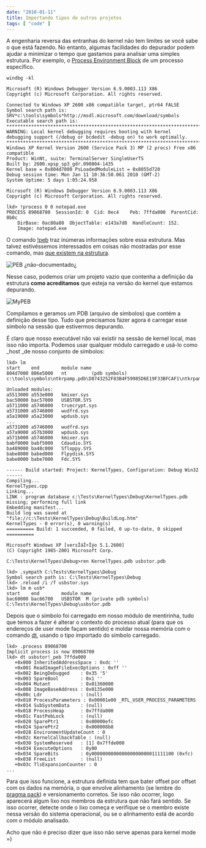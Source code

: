 ```yaml
---
date: "2010-01-11"
title: Importando tipos de outros projetos
tags: [ "code" ]
---
```

A engenharia reversa das entranhas do kernel não tem limites se você sabe o que está fazendo. No entanto, algumas facilidades do depurador podem ajudar a minimizar o tempo que gastamos para analisar uma simples estrutura. Por exemplo, o [Process Environment Block](http://msdn.microsoft.com/en-us/library/aa813706%28VS.85%29.aspx) de um processo específico.

    
    windbg -kl
    
    Microsoft (R) Windows Debugger Version 6.9.0003.113 X86
    Copyright (c) Microsoft Corporation. All rights reserved.
    
    Connected to Windows XP 2600 x86 compatible target, ptr64 FALSE
    Symbol search path is: SRV*c:\tools\symbols*http://msdl.microsoft.com/download/symbols
    Executable search path is:
    *******************************************************************************
    WARNING: Local kernel debugging requires booting with kernel
    debugging support (/debug or bcdedit -debug on) to work optimally.
    *******************************************************************************
    Windows XP Kernel Version 2600 (Service Pack 3) MP (2 procs) Free x86 compatible
    Product: WinNt, suite: TerminalServer SingleUserTS
    Built by: 2600.xpsp_sp3_gdr.090804-1435
    Kernel base = 0x804d7000 PsLoadedModuleList = 0x8055d720
    Debug session time: Mon Jan 11 10:36:50.061 2010 (GMT-2)
    System Uptime: 5 days 1:05:24.958
    
    Microsoft (R) Windows Debugger Version 6.9.0003.113 X86
    Copyright (c) Microsoft Corporation. All rights reserved.
    
    lkd> !process 0 0 notepad.exe
    PROCESS 89068700  SessionId: 0  Cid: 0ec4    Peb: 7ffda000  ParentCid: 0b0c
        DirBase: 0ac80a80  ObjectTable: e143a7d8  HandleCount: 152.
        Image: notepad.exe

O comando [!peb](http://windbg.info/doc/1-common-cmds.html#11_process) traz inúmeras informações sobre essa estrutura. Mas talvez estivéssemos interessados em coisas não mostradas por esse comando, mas [que existem na estrutura](http://undocumented.ntinternals.net/UserMode/Undocumented%20Functions/NT%20Objects/Process/PEB.html).

![PEB ¿não-documentado¿](/images/L3E4KSS.png)

Nesse caso, podemos criar um projeto vazio que contenha a definição da estrutura **como acreditamos** que esteja na versão do kernel que estamos depurando.

![MyPEB](/images/l4oLJHR.png)

Compilamos e geramos um PDB (arquivo de símbolos) que contém a definição desse tipo. Tudo que precisamos fazer agora é carregar esse símbolo na sessão que estivermos depurando.

É claro que nosso executável não vai existir na sessão de kernel local, mas isso não importa. Podemos usar qualquer módulo carregado e usá-lo como _host _de nosso conjunto de símbolos:

    
    lkd> lm
    start    end        module name
    804d7000 806e5000   nt         (pdb symbols)          c:\tools\symbols\ntkrpamp.pdb\D8743252F83B4F59985D6E19F33BFCAF1\ntkrpamp.pdb
    
    Unloaded modules:
    a5513000 a553e000   kmixer.sys
    bac50000 bac57000   USBSTOR.SYS
    a5711000 a5746000   truecrypt.sys
    a5731000 a5746000   wudfrd.sys
    a5a19000 a5a23000   wpdusb.sys
    ...
    a5731000 a5746000   wudfrd.sys
    a57a9000 a57b3000   wpdusb.sys
    a571b000 a5746000   kmixer.sys
    babf0000 babf5000   Cdaudio.SYS
    ba489000 ba48c000   Sfloppy.SYS
    babe8000 babed000   Flpydisk.SYS
    babe0000 babe7000   Fdc.SYS 
    
    ------ Build started: Project: KernelTypes, Configuration: Debug Win32 ------
    Compiling...
    KernelTypes.cpp
    Linking...
    LINK : program database c:\Tests\KernelTypes\Debug\KernelTypes.pdb missing; performing full link
    Embedding manifest...
    Build log was saved at "file://c:\Tests\KernelTypes\Debug\BuildLog.htm"
    KernelTypes - 0 error(s), 0 warning(s)
    ========== Build: 1 succeeded, 0 failed, 0 up-to-date, 0 skipped ==========
    
    Microsoft Windows XP [versÎáÎ÷Îýo 5.1.2600]
    (C) Copyright 1985-2001 Microsoft Corp.
    
    C:\Tests\KernelTypes\Debug>ren KernelTypes.pdb usbstor.pdb
    
    lkd> .sympath C:\Tests\KernelTypes\Debug
    Symbol search path is: C:\Tests\KernelTypes\Debug
    lkd> .reload /i /f usbstor.sys
    lkd> lm m usb*
    start    end        module name
    bac60000 bac66700   USBSTOR  M (private pdb symbols)  C:\Tests\KernelTypes\Debug\usbstor.pdb

Depois que o símbolo foi carregado em nosso módulo de mentirinha, tudo que temos a fazer é alterar o contexto do processo atual (para que os endereços de user mode façam sentido) e moldar nossa memória com o comando [dt](http://windbg.info/doc/1-common-cmds.html#12_thread), usando o tipo importado do símbolo carregado.

    
    lkd> .process 89068700
    Implicit process is now 89068700
    lkd> dt usbstor!_peb 7ffda000
       +0x000 InheritedAddressSpace : 0xdc ''
       +0x001 ReadImageFileExecOptions : 0xff ''
       +0x002 BeingDebugged    : 0x35 '5'
       +0x003 SpareBool        : 0x1 ''
       +0x004 Mutant           : 0x01360000
       +0x008 ImageBaseAddress : 0x0135e000
       +0x00c Ldr              : (null)
       +0x010 ProcessParameters : 0x00001e00 _RTL_USER_PROCESS_PARAMETERS
       +0x014 SubSystemData    : (null)
       +0x018 ProcessHeap      : 0x7ffda000
       +0x01c FastPebLock      : (null)
       +0x020 SparePtr1        : 0x00000efc
       +0x024 SparePtr2        : 0x000008b8
       +0x028 EnvironmentUpdateCount : 0
       +0x02c KernelCallbackTable : (null)
       +0x030 SystemReserved   : [1] 0x7ffde000
       +0x034 ExecuteOptions   : 0y00
       +0x034 SpareBits        : 0y000000000000000000000011111100 (0xfc)
       +0x038 FreeList         : (null)
       +0x03c TlsExpansionCounter : 0
    ...

Para que isso funcione, a estrutura definida tem que bater offset por offset com os dados na memória, o que envolve alinhamento (se lembre do [pragma pack](http://msdn.microsoft.com/en-us/library/2e70t5y1%28VS.80%29.aspx)) e versionamento corretos. Se isso não ocorrer, logo aparecerá algum lixo nos membros da estrutura que não fará sentido. Se isso ocorrer, detecte onde o lixo começa e verifique se o membro existe nessa versão do sistema operacional, ou se o alinhamento está de acordo com o módulo analisado.

Acho que não é preciso dizer que isso não serve apenas para kernel mode =)
